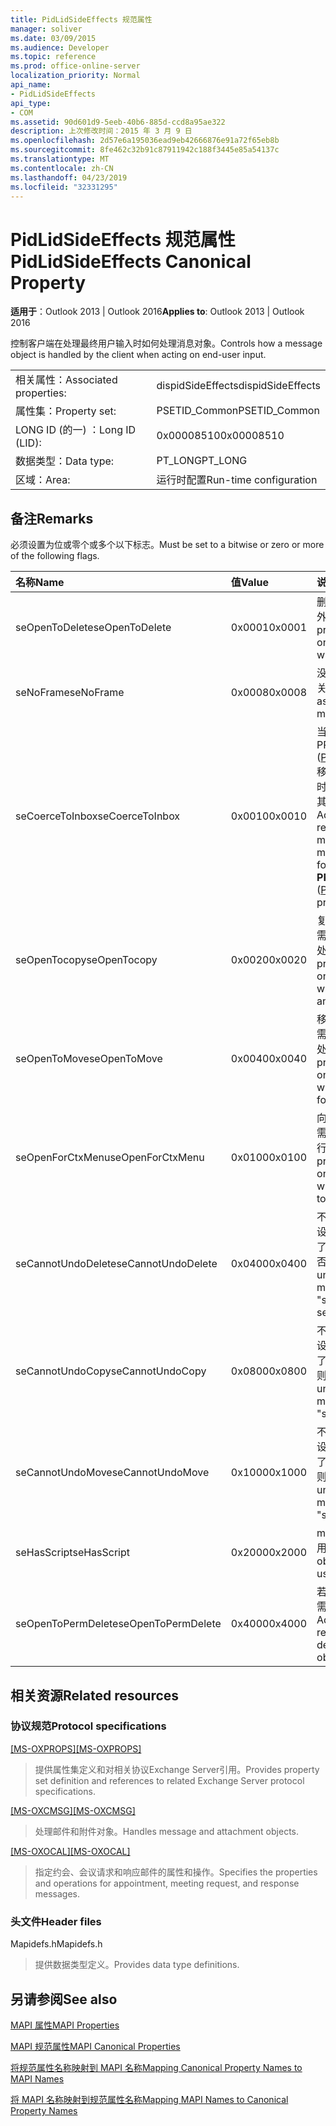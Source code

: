 ```yaml
---
title: PidLidSideEffects 规范属性
manager: soliver
ms.date: 03/09/2015
ms.audience: Developer
ms.topic: reference
ms.prod: office-online-server
localization_priority: Normal
api_name:
- PidLidSideEffects
api_type:
- COM
ms.assetid: 90d601d9-5eeb-40b6-885d-ccd8a95ae322
description: 上次修改时间：2015 年 3 月 9 日
ms.openlocfilehash: 2d57e6a195036ead9eb42666876e91a72f65eb8b
ms.sourcegitcommit: 8fe462c32b91c87911942c188f3445e85a54137c
ms.translationtype: MT
ms.contentlocale: zh-CN
ms.lasthandoff: 04/23/2019
ms.locfileid: "32331295"
---
```

# <a name="pidlidsideeffects-canonical-property"></a><span data-ttu-id="6f9da-103">PidLidSideEffects 规范属性</span><span class="sxs-lookup"><span data-stu-id="6f9da-103">PidLidSideEffects Canonical Property</span></span>

  
  
<span data-ttu-id="6f9da-104">**适用于**：Outlook 2013 | Outlook 2016</span><span class="sxs-lookup"><span data-stu-id="6f9da-104">**Applies to**: Outlook 2013 | Outlook 2016</span></span> 
  
<span data-ttu-id="6f9da-105">控制客户端在处理最终用户输入时如何处理消息对象。</span><span class="sxs-lookup"><span data-stu-id="6f9da-105">Controls how a message object is handled by the client when acting on end-user input.</span></span>
  
|||
|:-----|:-----|
|<span data-ttu-id="6f9da-106">相关属性：</span><span class="sxs-lookup"><span data-stu-id="6f9da-106">Associated properties:</span></span>  <br/> |<span data-ttu-id="6f9da-107">dispidSideEffects</span><span class="sxs-lookup"><span data-stu-id="6f9da-107">dispidSideEffects</span></span>  <br/> |
|<span data-ttu-id="6f9da-108">属性集：</span><span class="sxs-lookup"><span data-stu-id="6f9da-108">Property set:</span></span>  <br/> |<span data-ttu-id="6f9da-109">PSETID_Common</span><span class="sxs-lookup"><span data-stu-id="6f9da-109">PSETID_Common</span></span>  <br/> |
|<span data-ttu-id="6f9da-110">LONG ID (的一) ：</span><span class="sxs-lookup"><span data-stu-id="6f9da-110">Long ID (LID):</span></span>  <br/> |<span data-ttu-id="6f9da-111">0x00008510</span><span class="sxs-lookup"><span data-stu-id="6f9da-111">0x00008510</span></span>  <br/> |
|<span data-ttu-id="6f9da-112">数据类型：</span><span class="sxs-lookup"><span data-stu-id="6f9da-112">Data type:</span></span>  <br/> |<span data-ttu-id="6f9da-113">PT_LONG</span><span class="sxs-lookup"><span data-stu-id="6f9da-113">PT_LONG</span></span>  <br/> |
|<span data-ttu-id="6f9da-114">区域：</span><span class="sxs-lookup"><span data-stu-id="6f9da-114">Area:</span></span>  <br/> |<span data-ttu-id="6f9da-115">运行时配置</span><span class="sxs-lookup"><span data-stu-id="6f9da-115">Run-time configuration</span></span>  <br/> |
   
## <a name="remarks"></a><span data-ttu-id="6f9da-116">备注</span><span class="sxs-lookup"><span data-stu-id="6f9da-116">Remarks</span></span>

<span data-ttu-id="6f9da-117">必须设置为位或零个或多个以下标志。</span><span class="sxs-lookup"><span data-stu-id="6f9da-117">Must be set to a bitwise or zero or more of the following flags.</span></span>
  
|<span data-ttu-id="6f9da-118">**名称**</span><span class="sxs-lookup"><span data-stu-id="6f9da-118">**Name**</span></span>|<span data-ttu-id="6f9da-119">**值**</span><span class="sxs-lookup"><span data-stu-id="6f9da-119">**Value**</span></span>|<span data-ttu-id="6f9da-120">**说明**</span><span class="sxs-lookup"><span data-stu-id="6f9da-120">**Description**</span></span>|
|:-----|:-----|:-----|
|<span data-ttu-id="6f9da-121">seOpenToDelete</span><span class="sxs-lookup"><span data-stu-id="6f9da-121">seOpenToDelete</span></span>  <br/> |<span data-ttu-id="6f9da-122">0x0001</span><span class="sxs-lookup"><span data-stu-id="6f9da-122">0x0001</span></span>  <br/> |<span data-ttu-id="6f9da-123">删除邮件对象时，需要额外的处理。</span><span class="sxs-lookup"><span data-stu-id="6f9da-123">Additional processing is required on the message object when deleting.</span></span>  <br/> |
|<span data-ttu-id="6f9da-124">seNoFrame</span><span class="sxs-lookup"><span data-stu-id="6f9da-124">seNoFrame</span></span>  <br/> |<span data-ttu-id="6f9da-125">0x0008</span><span class="sxs-lookup"><span data-stu-id="6f9da-125">0x0008</span></span>  <br/> |<span data-ttu-id="6f9da-126">没有 UI 与 message 对象关联。</span><span class="sxs-lookup"><span data-stu-id="6f9da-126">No UI is associated with the message object.</span></span>  <br/> |
|<span data-ttu-id="6f9da-127">seCoerceToInbox</span><span class="sxs-lookup"><span data-stu-id="6f9da-127">seCoerceToInbox</span></span>  <br/> |<span data-ttu-id="6f9da-128">0x0010</span><span class="sxs-lookup"><span data-stu-id="6f9da-128">0x0010</span></span>  <br/> |<span data-ttu-id="6f9da-129">当使用 IPF 的 PR_CONTAINER_CLASS ([PidTagContainerClass](pidtagcontainerclass-canonical-property.md)) 移动或复制到文件夹对象时，需要对邮件对象进行其他处理。 注意"。</span><span class="sxs-lookup"><span data-stu-id="6f9da-129">Additional processing is required on the message object when moving or copying to a folder object with a **PR_CONTAINER_CLASS** ([PidTagContainerClass](pidtagcontainerclass-canonical-property.md)) property of "IPF.Note".</span></span>  <br/> |
|<span data-ttu-id="6f9da-130">seOpenTocopy</span><span class="sxs-lookup"><span data-stu-id="6f9da-130">seOpenTocopy</span></span>  <br/> |<span data-ttu-id="6f9da-131">0x0020</span><span class="sxs-lookup"><span data-stu-id="6f9da-131">0x0020</span></span>  <br/> |<span data-ttu-id="6f9da-132">复制到另一个文件夹时，需要对邮件对象进行其他处理。</span><span class="sxs-lookup"><span data-stu-id="6f9da-132">Additional processing is required on the message object when copying to another folder.</span></span>  <br/> |
|<span data-ttu-id="6f9da-133">seOpenToMove</span><span class="sxs-lookup"><span data-stu-id="6f9da-133">seOpenToMove</span></span>  <br/> |<span data-ttu-id="6f9da-134">0x0040</span><span class="sxs-lookup"><span data-stu-id="6f9da-134">0x0040</span></span>  <br/> |<span data-ttu-id="6f9da-135">移动到另一个文件夹时，需要对邮件对象进行其他处理。</span><span class="sxs-lookup"><span data-stu-id="6f9da-135">Additional processing is required on the message object when moving to another folder.</span></span>  <br/> |
|<span data-ttu-id="6f9da-136">seOpenForCtxMenu</span><span class="sxs-lookup"><span data-stu-id="6f9da-136">seOpenForCtxMenu</span></span>  <br/> |<span data-ttu-id="6f9da-137">0x0100</span><span class="sxs-lookup"><span data-stu-id="6f9da-137">0x0100</span></span>  <br/> |<span data-ttu-id="6f9da-138">向最终用户显示谓词时，需要对 message 对象进行其他处理。</span><span class="sxs-lookup"><span data-stu-id="6f9da-138">Additional processing is required on the message object when displaying verbs to the end-user.</span></span>  <br/> |
|<span data-ttu-id="6f9da-139">seCannotUndoDelete</span><span class="sxs-lookup"><span data-stu-id="6f9da-139">seCannotUndoDelete</span></span>  <br/> |<span data-ttu-id="6f9da-140">0x0400</span><span class="sxs-lookup"><span data-stu-id="6f9da-140">0x0400</span></span>  <br/> |<span data-ttu-id="6f9da-141">不能撤消删除操作，除非设置了"seOpenToDelete"，否则不能设置。</span><span class="sxs-lookup"><span data-stu-id="6f9da-141">Cannot undo delete operation, must not be set unless "seOpenToDelete" is set.</span></span>  <br/> |
|<span data-ttu-id="6f9da-142">seCannotUndoCopy</span><span class="sxs-lookup"><span data-stu-id="6f9da-142">seCannotUndoCopy</span></span>  <br/> |<span data-ttu-id="6f9da-143">0x0800</span><span class="sxs-lookup"><span data-stu-id="6f9da-143">0x0800</span></span>  <br/> |<span data-ttu-id="6f9da-144">不能撤消复制操作，除非设置了"seOpenTocopy"，否则不能设置。</span><span class="sxs-lookup"><span data-stu-id="6f9da-144">Cannot undo copy operation, must not be set unless "seOpenTocopy" is set.</span></span>  <br/> |
|<span data-ttu-id="6f9da-145">seCannotUndoMove</span><span class="sxs-lookup"><span data-stu-id="6f9da-145">seCannotUndoMove</span></span>  <br/> |<span data-ttu-id="6f9da-146">0x1000</span><span class="sxs-lookup"><span data-stu-id="6f9da-146">0x1000</span></span>  <br/> |<span data-ttu-id="6f9da-147">不能撤消移动操作，除非设置了"seOpenToMove"，否则不能设置。</span><span class="sxs-lookup"><span data-stu-id="6f9da-147">Cannot undo move operation, must not be set unless "seOpenToMove" is set.</span></span>  <br/> |
|<span data-ttu-id="6f9da-148">seHasScript</span><span class="sxs-lookup"><span data-stu-id="6f9da-148">seHasScript</span></span>  <br/> |<span data-ttu-id="6f9da-149">0x2000</span><span class="sxs-lookup"><span data-stu-id="6f9da-149">0x2000</span></span>  <br/> |<span data-ttu-id="6f9da-150">message 对象包含最终用户脚本。</span><span class="sxs-lookup"><span data-stu-id="6f9da-150">The message object contains end-user script.</span></span>  <br/> |
|<span data-ttu-id="6f9da-151">seOpenToPermDelete</span><span class="sxs-lookup"><span data-stu-id="6f9da-151">seOpenToPermDelete</span></span>  <br/> |<span data-ttu-id="6f9da-152">0x4000</span><span class="sxs-lookup"><span data-stu-id="6f9da-152">0x4000</span></span>  <br/> |<span data-ttu-id="6f9da-153">若要永久删除邮件对象，需要其他处理。</span><span class="sxs-lookup"><span data-stu-id="6f9da-153">Additional processing is required to permanently delete the message object.</span></span>  <br/> |
   
## <a name="related-resources"></a><span data-ttu-id="6f9da-154">相关资源</span><span class="sxs-lookup"><span data-stu-id="6f9da-154">Related resources</span></span>

### <a name="protocol-specifications"></a><span data-ttu-id="6f9da-155">协议规范</span><span class="sxs-lookup"><span data-stu-id="6f9da-155">Protocol specifications</span></span>

<span data-ttu-id="6f9da-156">[[MS-OXPROPS]](https://msdn.microsoft.com/library/f6ab1613-aefe-447d-a49c-18217230b148%28Office.15%29.aspx)</span><span class="sxs-lookup"><span data-stu-id="6f9da-156">[[MS-OXPROPS]](https://msdn.microsoft.com/library/f6ab1613-aefe-447d-a49c-18217230b148%28Office.15%29.aspx)</span></span>
  
> <span data-ttu-id="6f9da-157">提供属性集定义和对相关协议Exchange Server引用。</span><span class="sxs-lookup"><span data-stu-id="6f9da-157">Provides property set definition and references to related Exchange Server protocol specifications.</span></span>
    
<span data-ttu-id="6f9da-158">[[MS-OXCMSG]](https://msdn.microsoft.com/library/7fd7ec40-deec-4c06-9493-1bc06b349682%28Office.15%29.aspx)</span><span class="sxs-lookup"><span data-stu-id="6f9da-158">[[MS-OXCMSG]](https://msdn.microsoft.com/library/7fd7ec40-deec-4c06-9493-1bc06b349682%28Office.15%29.aspx)</span></span>
  
> <span data-ttu-id="6f9da-159">处理邮件和附件对象。</span><span class="sxs-lookup"><span data-stu-id="6f9da-159">Handles message and attachment objects.</span></span>
    
<span data-ttu-id="6f9da-160">[[MS-OXOCAL]](https://msdn.microsoft.com/library/09861fde-c8e4-4028-9346-e7c214cfdba1%28Office.15%29.aspx)</span><span class="sxs-lookup"><span data-stu-id="6f9da-160">[[MS-OXOCAL]](https://msdn.microsoft.com/library/09861fde-c8e4-4028-9346-e7c214cfdba1%28Office.15%29.aspx)</span></span>
  
> <span data-ttu-id="6f9da-161">指定约会、会议请求和响应邮件的属性和操作。</span><span class="sxs-lookup"><span data-stu-id="6f9da-161">Specifies the properties and operations for appointment, meeting request, and response messages.</span></span>
    
### <a name="header-files"></a><span data-ttu-id="6f9da-162">头文件</span><span class="sxs-lookup"><span data-stu-id="6f9da-162">Header files</span></span>

<span data-ttu-id="6f9da-163">Mapidefs.h</span><span class="sxs-lookup"><span data-stu-id="6f9da-163">Mapidefs.h</span></span>
  
> <span data-ttu-id="6f9da-164">提供数据类型定义。</span><span class="sxs-lookup"><span data-stu-id="6f9da-164">Provides data type definitions.</span></span>
    
## <a name="see-also"></a><span data-ttu-id="6f9da-165">另请参阅</span><span class="sxs-lookup"><span data-stu-id="6f9da-165">See also</span></span>



[<span data-ttu-id="6f9da-166">MAPI 属性</span><span class="sxs-lookup"><span data-stu-id="6f9da-166">MAPI Properties</span></span>](mapi-properties.md)
  
[<span data-ttu-id="6f9da-167">MAPI 规范属性</span><span class="sxs-lookup"><span data-stu-id="6f9da-167">MAPI Canonical Properties</span></span>](mapi-canonical-properties.md)
  
[<span data-ttu-id="6f9da-168">将规范属性名称映射到 MAPI 名称</span><span class="sxs-lookup"><span data-stu-id="6f9da-168">Mapping Canonical Property Names to MAPI Names</span></span>](mapping-canonical-property-names-to-mapi-names.md)
  
[<span data-ttu-id="6f9da-169">将 MAPI 名称映射到规范属性名称</span><span class="sxs-lookup"><span data-stu-id="6f9da-169">Mapping MAPI Names to Canonical Property Names</span></span>](mapping-mapi-names-to-canonical-property-names.md)

